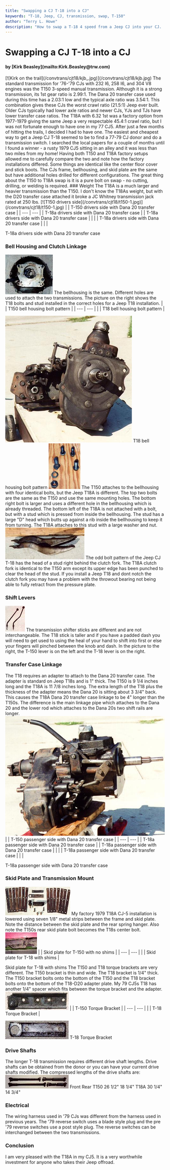 ```yaml
---
title: "Swapping a CJ T-18 into a CJ"
keywords: "T-18, Jeep, CJ, transmission, swap, T-150"
author: "Terry L. Howe"
description: "How to swap a T-18 4 speed from a Jeep CJ into your CJ.  The swap is easy for T-150 3 speed equipped CJs."
---
```


# Swapping a CJ T-18 into a CJ
<H4>by [Kirk Beasley](mailto:Kirk.Beasley@trw.com)</H4>
[![Kirk on the trail](/convtrans/cjt18/kjb_.jpg)](/convtrans/cjt18/kjb.jpg)
The standard transmission for '76-'79 CJs with 232 I6, 258 I6, and
304 V8 engines was the T150 3-speed manual transmission.  Although
it is a strong transmission, its 1st gear ratio is 2.99:1.  The
Dana 20 transfer case used during this time has a 2.03:1 low and
the typical axle ratio was 3.54:1.  This combination gives these
CJs the worst crawl ratio (21.5:1) Jeep ever built.  Older CJs
typically had lower axle ratios and newer CJs, YJs and TJs
have lower transfer case ratios.
The T18A with 6.32 1st was a factory option from 1977-1979
giving the same Jeep a very respectable 45.4:1 crawl ratio, but I was
not fortunate enough to have one in my 77 CJ5.  After just a few
months of hitting the trails, I decided I had to have one.
The easiest and cheapest way to get a Jeep CJ T-18 seemed
to be to find a 77-79 CJ donor and do a transmission switch.
I searched the local papers for a couple of months until
I found a winner - a rusty 1979 CJ5 sitting in an alley and it
was less than two miles from my home!
Having both T150 and T18A factory setups allowed me to carefully
compare the two and note how the factory installations differed.
Some things are identical like the center floor cover and stick
boots. The CJs frame, bellhousing, and skid plate are the same
but have additional holes drilled for different configurations.
The great thing about the T150 to T18A swap is it is a pure bolt
on swap - no cutting, drilling, or welding is required.
### Weight
The T18A is a much larger and heavier transmission than the T150. I
don't know the T18As weight, but with the D20 transfer case attached
it broke a JC Whitney transmission jack rated at 250 lbs.
[![T150 drivers side](/convtrans/cjt18/t150-1.jpg)](/convtrans/cjt18/t150-1.jpg)
|  | T-150 drivers side with Dana 20 transfer case |
| --- | --- |
| T-18a drivers side with Dana 20 transfer case |  | T-18a drivers side with Dana 20 transfer case |  |
|  | T-18a drivers side with Dana 20 transfer case |
|  |

T-18a drivers side with Dana 20 transfer case
### Bell Housing and Clutch Linkage
[![Bell housing with T-18 bolts](/convtrans/cjt18/bell_.jpg)](/convtrans/cjt18/bell.jpg)
The bellhousing is the same. Different holes are used to attach the
two transmissions. The picture on the right shows the T18 bolts and
stud installed in the correct holes for a Jeep T18 installation.
|  | T150 bell housing bolt pattern |
| --- | --- |
|  | T18 bell housing bolt pattern |

[![T18 bell housing bolt pattern](/convtrans/cjt18/t18a-3.jpg)](/convtrans/cjt18/t18a-3.jpg)
T18 bell housing bolt pattern
[![T-18 bolts](/convtrans/cjt18/nuts_.jpg)](/convtrans/cjt18/nuts.jpg)
The T150 attaches to the bellhousing with four identical bolts, but
the Jeep T18A is different. The top two bolts are the same as the T150
and use the same mounting holes. The bottom right bolt is larger and
uses a different hole in the bellhousing which is already threaded.
The bottom left of the T18A is not attached with a bolt, but with
a stud which is pressed from inside the bellhousing. The stud has
a large "D" head which butts up against a rib inside the bellhousing
to keep it from turning. The T18A attaches to this stud with a large
washer and nut.
[![Clutch fork](/convtrans/cjt18/throw-2_.jpg)](/convtrans/cjt18/throw-2.jpg)
The odd bolt pattern of the Jeep CJ T-18 has the head of a stud
right behind the clutch fork.  The T18A clutch fork is identical
to the T150 arm except its upper edge has been punched to clear the
head of the stud.  If you install a Jeep T18 and dont notch the clutch
fork you may have a problem with the throwout bearing not being
able to fully retract from the pressure plate.
### Shift Levers
[![T-150 lever and T18 lever](/convtrans/cjt18/sticks_.jpg)](/convtrans/cjt18/sticks.jpg)
The transmission shifter sticks are different and are not
interchangeable. The T18 stick is taller and if you have a padded dash
you will need to get used to using the heal of your hand to shift into
first or else your fingers will pinched between the knob and dash.
In the picture to the right, the T-150 lever is on the left and the
T-18 lever is on the right.
### Transfer Case Linkage
The T18 requires an adapter to attach to the Dana 20 transfer case. The
adapter is standard on Jeep T18s and is 1" thick. The T150 is 9 1/4
inches long and the T18A is 11 7/8 inches long. The extra length of
the T18 plus the thickness of the adapter means the Dana 20 is sitting
about 3 3/4" back.  This causes the T18A Dana 20 transfer case linkage
to be 4" longer than the T150s. The difference is the main linkage pipe
which attaches to the Dana 20 and the lower rod which attaches to the
Dana 20s two shift rails are longer.
[![T150 passenger side](/convtrans/cjt18/t150-2.jpg)](/convtrans/cjt18/t150-2.jpg)
|  | T-150 passenger side with Dana 20 transfer case |
| --- | --- |
| T-18a passenger side with Dana 20 transfer case |  | T-18a passenger side with Dana 20 transfer case |  |
|  | T-18a passenger side with Dana 20 transfer case |
|  |

T-18a passenger side with Dana 20 transfer case
### Skid Plate and Transmission Mount
[![Skid plate shims](/convtrans/cjt18/shims_.jpg)](/convtrans/cjt18/shims.jpg)
My factory 1979 T18A CJ-5 installation is lowered using seven 1/8" metal
strips between the frame and skid plate. Note the distance between the
skid plate and the rear spring hanger. Also note the T150s rear skid
plate bolt becomes the T18s center bolt.
[![T150 skid plate](/convtrans/cjt18/cj5-t150_.jpg)](/convtrans/cjt18/cj5-t150.jpg)
|  | Skid plate for T-150 with no shims |
| --- | --- |
|  | Skid plate for T-18 with shims |

Skid plate for T-18 with shims
The T150 and T18 torque brackets are very different. The T150 bracket
is thin and wide. The T18 bracket is 1/4" thick. The T150 bracket bolts
onto the bottom of the T150 and the T18 bracket bolts onto the bottom
of the T18-D20 adapter plate. My 79 CJ5s T18 has another 1/4" spacer
which fits between the torque bracket and the adapter.
[![T150 torque bracket](/convtrans/cjt18/t150-t_1_.jpg)](/convtrans/cjt18/t150-t_1.jpg)
|  | T-150 Torque Bracket |
| --- | --- |
|  | T-18 Torque Bracket |

[![T150 torque bracket](/convtrans/cjt18/t18-to_1_.jpg)](/convtrans/cjt18/t18-to_1.jpg)
T-18 Torque Bracket
### Drive Shafts
The longer T-18 transmission requires different drive shaft
lengths.  Drive shafts can be obtained from the donor or
you can have your current drive shafts modified.  The
compressed lengths of the drive shafts are:
[![drive shafts](/convtrans/cjt18/shafts_.jpg)](/convtrans/cjt18/shafts.jpg)
Front
Rear
T150
26 1/2"
18 1/4"
T18A
30 1/4"
14 3/4"
### Electrical
The wiring harness used in '79 CJs was different from the harness
used in previous years.  The '79 reverse switch uses a blade style
plug and the pre '79 reverse switches use a post style plug.  The
reverse switches can be interchanged between the two transmissions.
### Conclusion
I am very pleased with the T18A in my CJ5.  It is a very worthwhile
investment for anyone who takes their Jeep offroad.